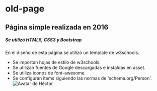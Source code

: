 # old-page
## Página simple realizada en 2016
##### Se utilizó HTML5, CSS3 y Bootstrap
En el diseño de esta página se utilizó un template de w3schools.
- Se importan hojas de estilo de w3schools.
- Se utilizan fuentes de Google descargadas e instaldas en asset.
- Se utiliza iconos de font-awesome.
- Se configuran items siguiendo las normas de 'schema.org/Person'.
![Avatar de Héctor](https://en.gravatar.com/userimage/146115819/41a333edd75fea5257a0a684c76cf977.png)
